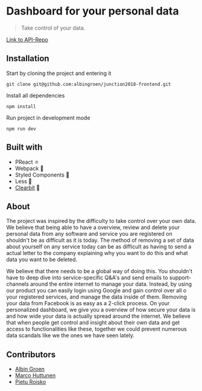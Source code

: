 # Dashboard for your personal data

> Take control of your data.

[Link to API-Repo](https://github.com/albingroen/my-data-api)

## Installation

Start by cloning the project and entering it

    git clone git@github.com:albingroen/junction2018-frontend.git

Install all dependencies

    npm install

Run project in development mode

    npm run dev

## Built with

- PReact ⚛️
- Webpack 🙌
- Styled Components 💅
- Less 🦖
- [Clearbit](https://www.clearbit.com) 🌄

## About

The project was inspired by the difficulty to take control over your own data. We believe that being able to have a overview, review and delete your personal data from any software and service you are registered on shouldn't be as difficult as it is today. The method of removing a set of data about yourself on any service today can be as difficult as having to send a actual letter to the company explaining why you want to do this and what data you want to be deleted.

We believe that there needs to be a global way of doing this. You shouldn't have to deep dive into service-specific Q&A's and send emails to support-channels around the entire internet to manage your data. Instead, by using our product you can easily login using Google and gain control over all o your registered services, and manage the data inside of them. Removing your data from Facebook is as easy as a 2-click process. On your personalized dashboard, we give you a overview of how secure your data is and how wide your data is actually spread around the internet. We believe that when people get control and insight about their own data and get access to functionalities like these, together we could prevent numerous data scandals like we the ones we have seen lately.

## Contributors

- [Albin Groen](https://www.github.com/albingroen)
- [Marco Huttunen](https://www.github.com/huttunenmarco)
- [Pietu Roisko](https://www.github.com/gamgi)
